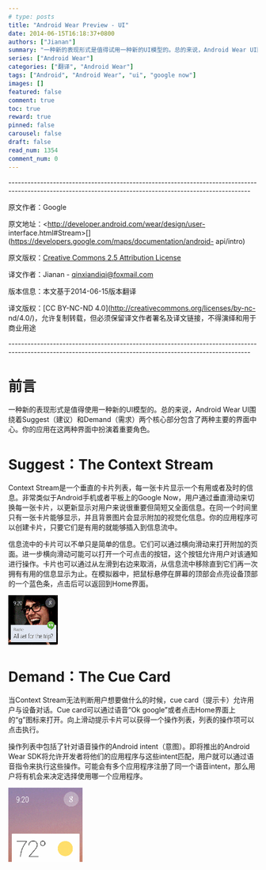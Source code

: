 ```yaml
---
# type: posts 
title: "Android Wear Preview - UI"
date: 2014-06-15T16:18:37+0800
authors: ["Jianan"]
summary: "一种新的表现形式是值得试用一种新的UI模型的。总的来说，Android Wear UI围绕着Suggest（建议）和Demand（需求）两个核心部分包含了两种主要的界面中心。你的应用在这两种界面中扮演着重要角色。"
series: ["Android Wear"]
categories: ["翻译", "Android Wear"]
tags: ["Android", "Android Wear", "ui", "google now"]
images: []
featured: false
comment: true
toc: true
reward: true
pinned: false
carousel: false
draft: false
read_num: 1354
comment_num: 0
---
```


\----------------------------------------------------------------------------------------------------------------------------------------------------------

原文作者：Google

原文地址：<http://developer.android.com/wear/design/user-
interface.html#Stream>[](http://developer.android.com/wear/preview/start.html)[](https://developers.google.com/maps/documentation/android-
api/intro)

原文版权：[Creative Commons 2.5 Attribution
License](http://creativecommons.org/licenses/by/2.5/)[](http://creativecommons.org/licenses/by/3.0/)

译文作者：Jianan - qinxiandiqi@foxmail.com

版本信息：本文基于2014-06-15版本翻译

译文版权：[CC BY-NC-ND 4.0](http://creativecommons.org/licenses/by-nc-
nd/4.0/)，允许复制转载，但必须保留译文作者署名及译文链接，不得演绎和用于商业用途

\----------------------------------------------------------------------------------------------------------------------------------------------------------

  

# 前言

  

一种新的表现形式是值得使用一种新的UI模型的。总的来说，Android Wear
UI围绕着Suggest（建议）和Demand（需求）两个核心部分包含了两种主要的界面中心。你的应用在这两种界面中扮演着重要角色。

  

# Suggest：The Context Stream

  

Context Stream是一个垂直的卡片列表，每一张卡片显示一个有用或者及时的信息。非常类似于Android手机或者平板上的Google
Now，用户通过垂直滑动来切换每一张卡片，以更新显示对用户来说很重要但简短又全面信息。在同一个时间里只有一张卡片能够显示，并且背景图片会显示附加的视觉化信息。你的应用程序可以创建卡片，只要它们是有用的就能够插入到信息流中。

  
信息流中的卡片可以不单只是简单的信息。它们可以通过横向滑动来打开附加的页面。进一步横向滑动可能可以打开一个可点击的按钮，这个按钮允许用户对该通知进行操作。卡片也可以通过从左滑到右边来取消，从信息流中移除直到它们再一次拥有有用的信息显示为止。在模拟器中，把鼠标悬停在屏幕的顶部会点亮设备顶部的一个蓝色条，点击后可以返回到Home界面。

  

![](3e832728e6b9b833436756f84bb92119.gif)  

  

# Demand：The Cue Card

  

当Context Stream无法判断用户想要做什么的时候，cue card（提示卡）允许用户与设备对话。Cue card可以通过语音“Ok
google”或者点击Home界面上的“g”图标来打开。向上滑动提示卡片可以获得一个操作列表，列表的操作项可以点击执行。

  
操作列表中包括了针对语音操作的Android intent（意图）。即将推出的Android Wear
SDK将允许开发者将他们的应用程序与这些intent匹配，用户就可以通过语音指令来执行这些操作。可能会有多个应用程序注册了同一个语音intent，那么用户将有机会来决定选择使用哪一个应用程序。

  

![](d7b44ac38b306fdfb9beeaed02e63238.gif)  

  
[](http://developer.android.com/wear/design/user-interface.html#Stream)

